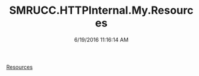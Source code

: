 ﻿---
title: SMRUCC.HTTPInternal.My.Resources
date: 6/19/2016 11:16:14 AM
---

[Resources](T-SMRUCC.HTTPInternal.My.Resources.Resources.html)
